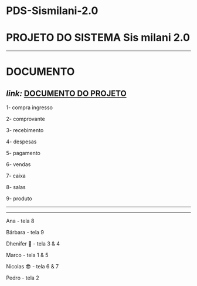 # PDS-Sismilani-2.0

# PROJETO DO SISTEMA Sis milani 2.0 

--------------------------------------
# DOCUMENTO #
*link:* [DOCUMENTO DO PROJETO](https://docs.google.com/document/d/1naBtK2guuGNEL3R8fXDTsqJp8sR0jZtheq0NpDEIwVA/edit?usp=sharing)
--------------------------------------
1- compra ingresso

2- comprovante

3- recebimento

4- despesas

5- pagamento

6- vendas

7- caixa

8- salas

9- produto

--------------------------------------
--------------------------------------
Ana - tela 8

Bárbara - tela 9

Dhenifer 🤠 - tela 3 & 4

Marco - tela 1 & 5

Nicolas 😎 - tela 6 & 7

Pedro - tela 2
